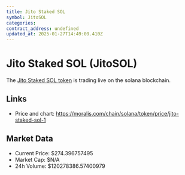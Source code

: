```yaml
---
title: Jito Staked SOL
symbol: JitoSOL
categories: 
contract_address: undefined
updated_at: 2025-01-27T14:49:09.410Z
---
```


# Jito Staked SOL (JitoSOL)
The [Jito Staked SOL token](https://moralis.com/chain/solana/token/price/jito-staked-sol-1) is trading live on the solana blockchain.

## Links
- Price and chart: https://moralis.com/chain/solana/token/price/jito-staked-sol-1

## Market Data
- Current Price: $274.396757495
- Market Cap: $N/A
- 24h Volume: $120278386.57400979
